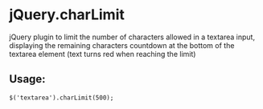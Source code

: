 jQuery.charLimit
===

jQuery plugin to limit the number of characters allowed in a textarea input, displaying the remaining characters countdown at the bottom of the textarea element (text turns red when reaching the limit)

Usage:
---
	$('textarea').charLimit(500);